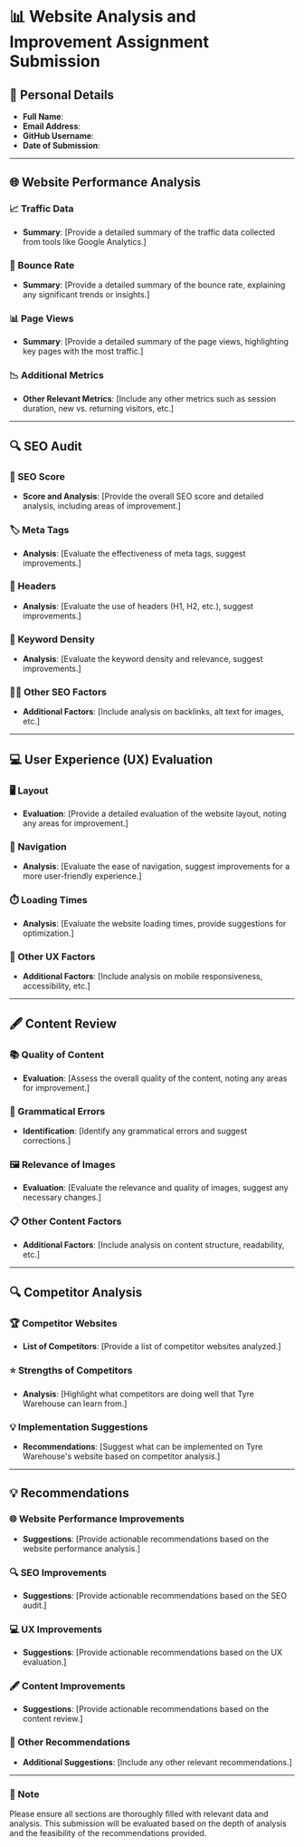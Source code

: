 # 📊 Website Analysis and Improvement Assignment Submission

## 📝 Personal Details

- **Full Name**: 
- **Email Address**: 
- **GitHub Username**: 
- **Date of Submission**: 

---

## 🌐 Website Performance Analysis

### 📈 Traffic Data
- **Summary**: [Provide a detailed summary of the traffic data collected from tools like Google Analytics.]

### 🚀 Bounce Rate
- **Summary**: [Provide a detailed summary of the bounce rate, explaining any significant trends or insights.]

### 📊 Page Views
- **Summary**: [Provide a detailed summary of the page views, highlighting key pages with the most traffic.]

### 📉 Additional Metrics
- **Other Relevant Metrics**: [Include any other metrics such as session duration, new vs. returning visitors, etc.]

---

## 🔍 SEO Audit

### 🔢 SEO Score
- **Score and Analysis**: [Provide the overall SEO score and detailed analysis, including areas of improvement.]

### 🏷️ Meta Tags
- **Analysis**: [Evaluate the effectiveness of meta tags, suggest improvements.]

### 📰 Headers
- **Analysis**: [Evaluate the use of headers (H1, H2, etc.), suggest improvements.]

### 🔑 Keyword Density
- **Analysis**: [Evaluate the keyword density and relevance, suggest improvements.]

### 🕵️‍♂️ Other SEO Factors
- **Additional Factors**: [Include analysis on backlinks, alt text for images, etc.]

---

## 💻 User Experience (UX) Evaluation

### 🖥️ Layout
- **Evaluation**: [Provide a detailed evaluation of the website layout, noting any areas for improvement.]

### 🧭 Navigation
- **Analysis**: [Evaluate the ease of navigation, suggest improvements for a more user-friendly experience.]

### ⏱️ Loading Times
- **Analysis**: [Evaluate the website loading times, provide suggestions for optimization.]

### 👤 Other UX Factors
- **Additional Factors**: [Include analysis on mobile responsiveness, accessibility, etc.]

---

## 🖋️ Content Review

### 📚 Quality of Content
- **Evaluation**: [Assess the overall quality of the content, noting any areas for improvement.]

### 📝 Grammatical Errors
- **Identification**: [Identify any grammatical errors and suggest corrections.]

### 🖼️ Relevance of Images
- **Evaluation**: [Evaluate the relevance and quality of images, suggest any necessary changes.]

### 📋 Other Content Factors
- **Additional Factors**: [Include analysis on content structure, readability, etc.]

---

## 🔍 Competitor Analysis

### 🏆 Competitor Websites
- **List of Competitors**: [Provide a list of competitor websites analyzed.]

### ⭐ Strengths of Competitors
- **Analysis**: [Highlight what competitors are doing well that Tyre Warehouse can learn from.]

### 💡 Implementation Suggestions
- **Recommendations**: [Suggest what can be implemented on Tyre Warehouse's website based on competitor analysis.]

---

## 💡 Recommendations

### 🌐 Website Performance Improvements
- **Suggestions**: [Provide actionable recommendations based on the website performance analysis.]

### 🔍 SEO Improvements
- **Suggestions**: [Provide actionable recommendations based on the SEO audit.]

### 💻 UX Improvements
- **Suggestions**: [Provide actionable recommendations based on the UX evaluation.]

### 🖋️ Content Improvements
- **Suggestions**: [Provide actionable recommendations based on the content review.]

### 📝 Other Recommendations
- **Additional Suggestions**: [Include any other relevant recommendations.]

---

### 📌 Note

Please ensure all sections are thoroughly filled with relevant data and analysis. This submission will be evaluated based on the depth of analysis and the feasibility of the recommendations provided.
